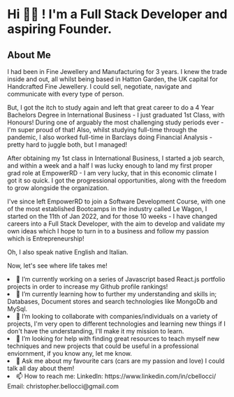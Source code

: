 <h1>Hi 👋🏽 ! I'm a Full Stack Developer and aspiring Founder.</h1>

<h2>About Me</h2>
<p>I had been in Fine Jewellery and Manufacturing for 3 years. I knew the trade inside and out, all whilst being based in Hatton Garden, the UK capital for Handcrafted Fine Jewellery. I could sell, negotiate, navigate and communicate with every type of person. 

But, I got the itch to study again and left that great career to do a 4 Year Bachelors Degree in International Business - I just graduated 1st Class, with Honours! During one of arguably the most challenging study periods ever - I'm super proud of that! Also, whilst studying full-time through the pandemic, I also worked full-time in Barclays doing Financial Analysis - pretty hard to juggle both, but I managed!

After obtaining my 1st class in International Business, I started a job search, and within a week and a half I was lucky enough to land my first proper grad role at EmpowerRD - I am very lucky, that in this economic climate I got it so quick. I got the progressional opportunities, along with the freedom to grow alongside the organization.

I've since left EmpowerRD to join a Software Development Course, with one of the most established Bootcamps in the industry called Le Wagon, I started on the 11th of Jan 2022, and for those 10 weeks - I have changed careers into a Full Stack Developer, with the aim to develop and validate my own ideas which I hope to turn in to a business and follow my passion which is Entrepreneurship!

Oh, I also speak native English and Italian.

Now, let's see where life takes me!</p>

<li>🔭 I’m currently working on a series of Javascript based React.js portfolio projects in order to increase my Github profile rankings!</li>
<li>🌱 I’m currently learning how to further my understanding and skills in; Databases, Document stores and search technologies like MongoDb and MySql.</li>
<li>👯 I’m looking to collaborate with companies/individuals on a variety of projects, I'm very open to different technologies and learning new things if I don't have the understanding, I'll make it my mission to learn.</li>
<li>🤔 I’m looking for help with finding great resources to teach myself new techniques and new projects that could be useful in a professional enviornment, if you know any, let me know.</li>
<li>💬 Ask me about my favourite cars (cars are my passion and love) I could talk all day about them!</li>
<li>📫 How to reach me: LinkedIn: https://www.linkedin.com/in/cbellocci/ Email: christopher.bellocci@gmail.com </li>

